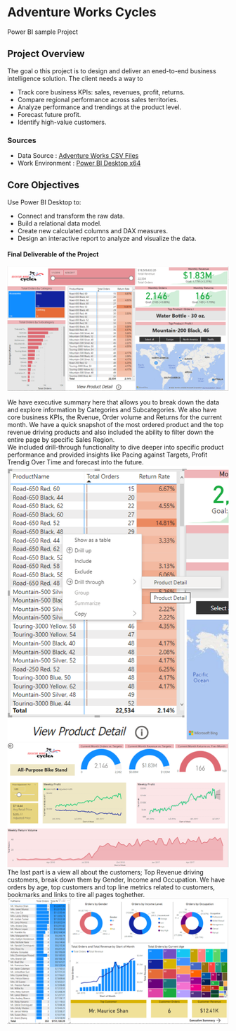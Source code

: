# Adventure Works Cycles
Power BI sample Project

## Project Overview
The goal o this project is to design and deliver an ened-to-end business intelligence solution. The client needs a way to 
- Track core business KPIs: sales, revenues, profit, returns.
- Compare regional performance across sales territories.
- Analyze performance and trendings at the product level.
- Forecast future profit.
- Identify high-value customers.

### Sources
- Data Source : [Adventure Works CSV Files](AdventureWorksCSVFiles.7z)
- Work Environment : [Power BI Desktop x64](https://www.microsoft.com/en-us/download/details.aspx?id=58494)

## Core Objectives
Use Power BI Desktop to:
- Connect and transform the raw data.
- Build a relational data model.
- Create new calculated columns and DAX measures.
- Design an interactive report to analyze and visualize the data.

#### Final Deliverable of the Project
![01.png](images/01.png)
<br/>

We have executive summary here that allows you to break down the data and explore information by Categories and Subcategories. We also have core business KPIs, the Rvenue, Order volume and Returns for the current month. We have a quick snapshot of the most ordered product and the top revenue driving products and also included the ability to filter down the entire page by specific Sales Region.<br/>
We included drill-through functionality to dive deeper into specific product performance and provided insights like Pacing against Targets, Profit Trendig Over Time and forecast into the future. <br/>
![02.png](images/02.png)
<br/>
![03.png](images/03.png)
The last part is a view all about the customers; Top Revenue driving customers, break down them by Gender, Income and Occupation. We have orders by age, top customers and top line metrics related to customers, bookmarks and links to tire all pages toghether. <br/>
![04.png](images/04.png)


